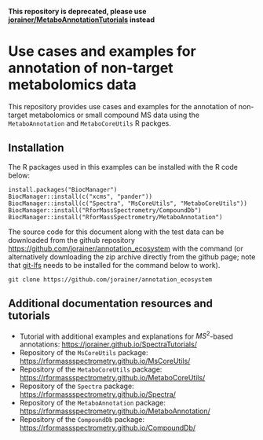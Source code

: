 **This repository is deprecated, please use
[jorainer/MetaboAnnotationTutorials](https://github.com/jorainer/MetaboAnnotationTutorials)
instead**



# Use cases and examples for annotation of non-target metabolomics data

This repository provides use cases and examples for the annotation of non-target
metabolomics or small compound MS data using the `MetaboAnnotation` and
`MetaboCoreUtils` R packges.

## Installation

The R packages used in this examples can be installed with the R code below:

```
install.packages("BiocManager")
BiocManager::install(c("xcms", "pander"))
BiocManager::install(c("Spectra", "MsCoreUtils", "MetaboCoreUtils"))
BiocManager::install("RforMassSpectrometry/CompoundDb")
BiocManager::install("RforMassSpectrometry/MetaboAnnotation")
```

The source code for this document along with the test data can be downloaded
from the github repository https://github.com/jorainer/annotation_ecosystem with
the command (or alternatively downloading the zip archive directly from the
github page; note that [git-lfs](https://git-lfs.github.com/) needs to be
installed for the command below to work).

```
git clone https://github.com/jorainer/annotation_ecosystem
```

## Additional documentation resources and tutorials

- Tutorial with additional examples and explanations for $MS^2$-based
  annotations: https://jorainer.github.io/SpectraTutorials/
- Repository of the `MsCoreUtils` package:
  https://rformassspectrometry.github.io/MsCoreUtils/
- Repository of the `MetaboCoreUtils` package:
  https://rformassspectrometry.github.io/MetaboCoreUtils/
- Repository of the `Spectra` package:
  https://rformassspectrometry.github.io/Spectra/
- Repository of the `MetaboAnnotation` package:
  https://rformassspectrometry.github.io/MetaboAnnotation/
- Repository of the `CompoundDb` package:
  https://rformassspectrometry.github.io/CompoundDb/
